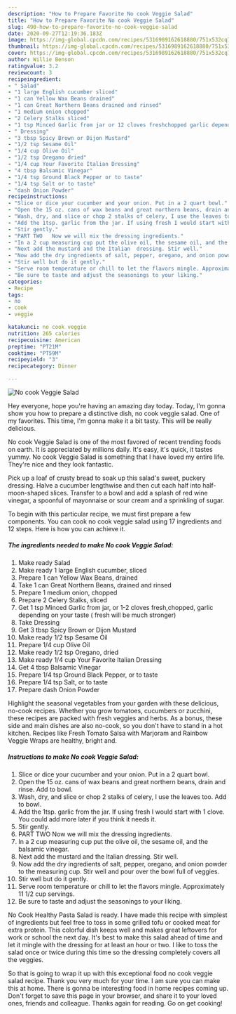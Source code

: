 ```yaml
---
description: "How to Prepare Favorite No cook Veggie Salad"
title: "How to Prepare Favorite No cook Veggie Salad"
slug: 490-how-to-prepare-favorite-no-cook-veggie-salad
date: 2020-09-27T12:19:36.183Z
image: https://img-global.cpcdn.com/recipes/5316989162618880/751x532cq70/no-cook-veggie-salad-recipe-main-photo.jpg
thumbnail: https://img-global.cpcdn.com/recipes/5316989162618880/751x532cq70/no-cook-veggie-salad-recipe-main-photo.jpg
cover: https://img-global.cpcdn.com/recipes/5316989162618880/751x532cq70/no-cook-veggie-salad-recipe-main-photo.jpg
author: Willie Benson
ratingvalue: 3.2
reviewcount: 3
recipeingredient:
- " Salad"
- "1 large English cucumber sliced"
- "1 can Yellow Wax Beans drained"
- "1 can Great Northern Beans drained and rinsed"
- "1 medium onion chopped"
- "2 Celery Stalks sliced"
- "1 tsp Minced Garlic from jar or 12 cloves freshchopped garlic depending on your taste  fresh will be much stronger"
- " Dressing"
- "3 tbsp Spicy Brown or Dijon Mustard"
- "1/2 tsp Sesame Oil"
- "1/4 cup Olive Oil"
- "1/2 tsp Oregano dried"
- "1/4 cup Your Favorite Italian Dressing"
- "4 tbsp Balsamic Vinegar"
- "1/4 tsp Ground Black Pepper or to taste"
- "1/4 tsp Salt or to taste"
- "dash Onion Powder"
recipeinstructions:
- "Slice or dice your cucumber and your onion. Put in a 2 quart bowl."
- "Open the 15 oz. cans of wax beans and great northern beans, drain and rinse. Add to bowl."
- "Wash, dry, and slice or chop 2 stalks of celery, I use the leaves too. Add to bowl."
- "Add the 1tsp. garlic from the jar. If using fresh I would start with 1 clove. You could add more later if you think it needs it."
- "Stir gently."
- "PART TWO   Now we will mix the dressing ingredients."
- "In a 2 cup measuring cup put the olive oil, the sesame oil, and the balsamic vinegar."
- "Next add the mustard and the Italian  dressing. Stir well."
- "Now add the dry ingredients of salt, pepper, oregano, and onion powder to the measuring cup. Stir well and pour over the bowl full of veggies."
- "Stir well but do it gently."
- "Serve room temperature or chill to let the flavors mingle. Approximately 11  1/2 cup servings."
- "Be sure to taste and adjust the seasonings to your liking."
categories:
- Recipe
tags:
- no
- cook
- veggie

katakunci: no cook veggie 
nutrition: 265 calories
recipecuisine: American
preptime: "PT21M"
cooktime: "PT59M"
recipeyield: "3"
recipecategory: Dinner

---
```



![No cook Veggie Salad](https://img-global.cpcdn.com/recipes/5316989162618880/751x532cq70/no-cook-veggie-salad-recipe-main-photo.jpg)

Hey everyone, hope you're having an amazing day today. Today, I'm gonna show you how to prepare a distinctive dish, no cook veggie salad. One of my favorites. This time, I'm gonna make it a bit tasty. This will be really delicious.

No cook Veggie Salad is one of the most favored of recent trending foods on earth. It is appreciated by millions daily. It's easy, it's quick, it tastes yummy. No cook Veggie Salad is something that I have loved my entire life. They're nice and they look fantastic.

Pick up a loaf of crusty bread to soak up this salad&#39;s sweet, puckery dressing. Halve a cucumber lengthwise and then cut each half into half-moon-shaped slices. Transfer to a bowl and add a splash of red wine vinegar, a spoonful of mayonnaise or sour cream and a sprinkling of sugar.


To begin with this particular recipe, we must first prepare a few components. You can cook no cook veggie salad using 17 ingredients and 12 steps. Here is how you can achieve it.

<!--inarticleads1-->

##### The ingredients needed to make No cook Veggie Salad:

1. Make ready  Salad
1. Make ready 1 large English cucumber, sliced
1. Prepare 1 can Yellow Wax Beans, drained
1. Take 1 can Great Northern Beans, drained and rinsed
1. Prepare 1 medium onion, chopped
1. Prepare 2 Celery Stalks, sliced
1. Get 1 tsp Minced Garlic from jar, or 1-2 cloves fresh,chopped, garlic depending on your taste ( fresh will be much stronger)
1. Take  Dressing
1. Get 3 tbsp Spicy Brown or Dijon Mustard
1. Make ready 1/2 tsp Sesame Oil
1. Prepare 1/4 cup Olive Oil
1. Make ready 1/2 tsp Oregano, dried
1. Make ready 1/4 cup Your Favorite Italian Dressing
1. Get 4 tbsp Balsamic Vinegar
1. Prepare 1/4 tsp Ground Black Pepper, or to taste
1. Prepare 1/4 tsp Salt, or to taste
1. Prepare dash Onion Powder


Highlight the seasonal vegetables from your garden with these delicious, no-cook recipes. Whether you grow tomatoes, cucumbers or zucchini, these recipes are packed with fresh veggies and herbs. As a bonus, these side and main dishes are also no-cook, so you don&#39;t have to stand in a hot kitchen. Recipes like Fresh Tomato Salsa with Marjoram and Rainbow Veggie Wraps are healthy, bright and. 

<!--inarticleads2-->

##### Instructions to make No cook Veggie Salad:

1. Slice or dice your cucumber and your onion. Put in a 2 quart bowl.
1. Open the 15 oz. cans of wax beans and great northern beans, drain and rinse. Add to bowl.
1. Wash, dry, and slice or chop 2 stalks of celery, I use the leaves too. Add to bowl.
1. Add the 1tsp. garlic from the jar. If using fresh I would start with 1 clove. You could add more later if you think it needs it.
1. Stir gently.
1. PART TWO   Now we will mix the dressing ingredients.
1. In a 2 cup measuring cup put the olive oil, the sesame oil, and the balsamic vinegar.
1. Next add the mustard and the Italian  dressing. Stir well.
1. Now add the dry ingredients of salt, pepper, oregano, and onion powder to the measuring cup. Stir well and pour over the bowl full of veggies.
1. Stir well but do it gently.
1. Serve room temperature or chill to let the flavors mingle. Approximately 11  1/2 cup servings.
1. Be sure to taste and adjust the seasonings to your liking.


No Cook Healthy Pasta Salad is ready. I have made this recipe with simplest of ingredients but feel free to toss in some grilled tofu or cooked meat for extra protein. This colorful dish keeps well and makes great leftovers for work or school the next day. It&#39;s best to make this salad ahead of time and let it mingle with the dressing for at least an hour or two. I like to toss the salad once or twice during this time so the dressing completely covers all the veggies. 

So that is going to wrap it up with this exceptional food no cook veggie salad recipe. Thank you very much for your time. I am sure you can make this at home. There is gonna be interesting food in home recipes coming up. Don't forget to save this page in your browser, and share it to your loved ones, friends and colleague. Thanks again for reading. Go on get cooking!
